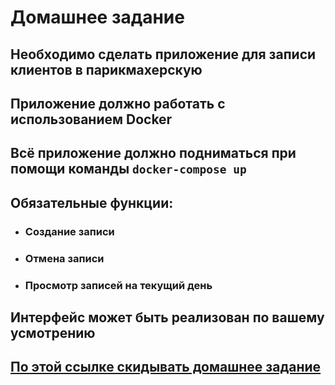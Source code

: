 # Домашнее задание
## Необходимо сделать приложение для записи клиентов в парикмахерскую
## Приложение должно работать с использованием Docker
## Всё приложение должно подниматься при помощи команды `docker-compose up`
## Обязательные функции:
- ### Создание записи
- ### Отмена записи
- ### Просмотр записей на текущий день
## Интерфейс может быть реализован по вашему усмотрению

## [По этой ссылке скидывать домашнее задание](https://forms.gle/gnZUbMaNNLDPATfk8)
